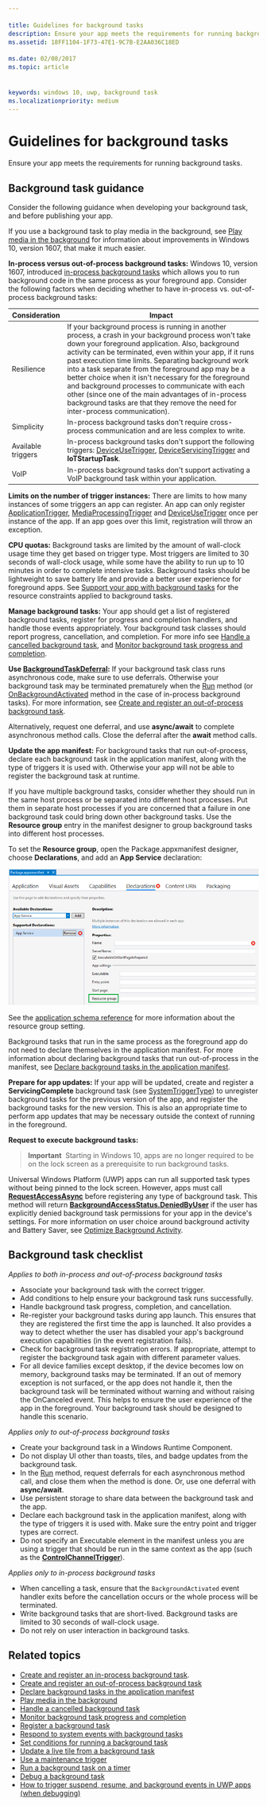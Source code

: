 ```yaml
---

title: Guidelines for background tasks
description: Ensure your app meets the requirements for running background tasks.
ms.assetid: 18FF1104-1F73-47E1-9C7B-E2AA036C18ED

ms.date: 02/08/2017
ms.topic: article


keywords: windows 10, uwp, background task
ms.localizationpriority: medium
---
```


# Guidelines for background tasks


Ensure your app meets the requirements for running background tasks.

## Background task guidance

Consider the following guidance when developing your background task, and before publishing your app.

If you use a background task to play media in the background, see [Play media in the background](https://msdn.microsoft.com/windows/uwp/audio-video-camera/background-audio) for information about improvements in Windows 10, version 1607, that make it much easier.

**In-process versus out-of-process background tasks:** Windows 10, version 1607, introduced [in-process background tasks](create-and-register-an-inproc-background-task.md) which allows you to run background code in the same process as your foreground app. Consider the following factors when deciding whether to have in-process vs. out-of-process background tasks:

|Consideration | Impact |
|--------------|--------|
|Resilience   | If your background process is running in another process, a crash in your background process won't take down your foreground application. Also, background activity can be terminated, even within your app, if it runs past execution time limits. Separating background work into a task separate from the foreground app may be a better choice when it isn't necessary for the foreground and background processes to communicate with each other (since one of the main advantages of in-process background tasks are that they remove the need for inter-process communication). |
|Simplicity    | In-process background tasks don't require cross-process communication and are less complex to write.  |
|Available triggers | In-process background tasks don't support the following triggers: [DeviceUseTrigger](https://msdn.microsoft.com/library/windows/apps/windows.applicationmodel.background.deviceusetrigger.aspx?f=255&MSPPError=-2147217396), [DeviceServicingTrigger](https://msdn.microsoft.com/library/windows/apps/windows.applicationmodel.background.deviceservicingtrigger.aspx) and **IoTStartupTask**. |
|VoIP | In-process background tasks don't support activating a VoIP background task within your application. |  

**Limits on the number of trigger instances:** There are limits to how many instances of some triggers an app can register. An app can only register   [ApplicationTrigger](https://docs.microsoft.com/uwp/api/Windows.ApplicationModel.Background.ApplicationTrigger), [MediaProcessingTrigger](https://docs.microsoft.com/uwp/api/windows.applicationmodel.background.mediaprocessingtrigger) and [DeviceUseTrigger](https://msdn.microsoft.com/library/windows/apps/windows.applicationmodel.background.deviceusetrigger.aspx?f=255&MSPPError=-2147217396) once per instance of the app. If an app goes over this limit, registration will throw an exception.

**CPU quotas:** Background tasks are limited by the amount of wall-clock usage time they get based on trigger type. Most triggers are limited to 30 seconds of wall-clock usage, while some have the ability to run up to 10 minutes in order to complete intensive tasks. Background tasks should be lightweight to save battery life and provide a better user experience for foreground apps. See [Support your app with background tasks](support-your-app-with-background-tasks.md) for the resource constraints applied to background tasks.

**Manage background tasks:** Your app should get a list of registered background tasks, register for progress and completion handlers, and handle those events appropriately. Your background task classes should report progress, cancellation, and completion. For more info see [Handle a cancelled background task](handle-a-cancelled-background-task.md), and [Monitor background task progress and completion](monitor-background-task-progress-and-completion.md).

**Use [BackgroundTaskDeferral](https://msdn.microsoft.com/library/windows/apps/hh700499):** If your background task class runs asynchronous code, make sure to use deferrals. Otherwise your background task may be terminated prematurely when the [Run](https://msdn.microsoft.com/library/windows/apps/windows.applicationmodel.background.ibackgroundtask.run.aspx) method (or [OnBackgroundActivated](https://msdn.microsoft.com/library/windows/apps/windows.ui.xaml.application.onbackgroundactivated.aspx) method in the case of in-process background tasks). For more information, see [Create and register an out-of-process background task](create-and-register-a-background-task.md).

Alternatively, request one deferral, and use **async/await** to complete asynchronous method calls. Close the deferral after the **await** method calls.

**Update the app manifest:**  For background tasks that run out-of-process, declare each background task in the application manifest, along with the type of triggers it is used with. Otherwise your app will not be able to register the background task at runtime.

If you have multiple background tasks, consider whether they should run in the same host process or be separated into different host processes. Put them in separate host processes if you are concerned that a failure in one background task could bring down other background tasks.  Use the **Resource group** entry in the manifest designer to group background tasks into different host processes. 

To set the **Resource group**, open the Package.appxmanifest designer, choose **Declarations**, and add an **App Service** declaration:

![Resource group setting](images/resourcegroup.png)

See the [application schema reference](https://docs.microsoft.com/uwp/schemas/appxpackage/uapmanifestschema/element-application) for more information about the resource group setting.

Background tasks that run in the same process as the foreground app do not need to declare themselves in the application manifest. For more information about declaring background tasks that run out-of-process in the manifest, see [Declare background tasks in the application manifest](declare-background-tasks-in-the-application-manifest.md).

**Prepare for app updates:** If your app will be updated, create and register a **ServicingComplete** background task (see [SystemTriggerType](https://msdn.microsoft.com/library/windows/apps/br224839)) to unregister background tasks for the previous version of the app, and register the background tasks for the new version. This is also an appropriate time to perform app updates that may be necessary outside the context of running in the foreground.

**Request to execute background tasks:**

> **Important**  Starting in Windows 10, apps are no longer required to be on the lock screen as a prerequisite to run background tasks.

Universal Windows Platform (UWP) apps can run all supported task types without being pinned to the lock screen. However, apps must call [**RequestAccessAsync**](https://msdn.microsoft.com/library/windows/apps/hh700485) before registering any type of background task. This method will return [**BackgroundAccessStatus.DeniedByUser**](https://msdn.microsoft.com/library/windows/apps/hh700439) if the user has explicitly denied background task permissions for your app in the device's settings. For more information on user choice around background activity and Battery Saver, see [Optimize Background Activity](https://docs.microsoft.com/windows/uwp/debug-test-perf/optimize-background-activity). 
## Background task checklist

*Applies to both in-process and out-of-process background tasks*

-   Associate your background task with the correct trigger.
-   Add conditions to help ensure your background task runs successfully.
-   Handle background task progress, completion, and cancellation.
-   Re-register your background tasks during app launch. This ensures that they are registered the first time the app is launched. It also provides a way to detect whether the user has disabled your app's background execution capabilities (in the event registration fails).
-   Check for background task registration errors. If appropriate, attempt to register the background task again with different parameter values.
-   For all device families except desktop, if the device becomes low on memory, background tasks may be terminated. If an out of memory exception is not surfaced, or the app does not handle it, then the background task will be terminated without warning and without raising the OnCanceled event. This helps to ensure the user experience of the app in the foreground. Your background task should be designed to handle this scenario.

*Applies only to out-of-process background tasks*

-   Create your background task in a Windows Runtime Component.
-   Do not display UI other than toasts, tiles, and badge updates from the background task.
-   In the [Run](https://msdn.microsoft.com/library/windows/apps/windows.applicationmodel.background.ibackgroundtask.run.aspx) method, request deferrals for each asynchronous method call, and close them when the method is done. Or, use one deferral with **async/await**.
-   Use persistent storage to share data between the background task and the app.
-   Declare each background task in the application manifest, along with the type of triggers it is used with. Make sure the entry point and trigger types are correct.
-   Do not specify an Executable element in the manifest unless you are using a trigger that should be run in the same context as the app (such as the [**ControlChannelTrigger**](https://msdn.microsoft.com/library/windows/apps/hh701032)).

*Applies only to in-process background tasks*

- When cancelling a task, ensure that the `BackgroundActivated` event handler exits before the cancellation occurs or the whole process will be terminated.
-   Write background tasks that are short-lived. Background tasks are limited to 30 seconds of wall-clock usage.
-   Do not rely on user interaction in background tasks.

## Related topics

* [Create and register an in-process background task](create-and-register-an-inproc-background-task.md).
* [Create and register an out-of-process background task](create-and-register-a-background-task.md)
* [Declare background tasks in the application manifest](declare-background-tasks-in-the-application-manifest.md)
* [Play media in the background](https://msdn.microsoft.com/windows/uwp/audio-video-camera/background-audio)
* [Handle a cancelled background task](handle-a-cancelled-background-task.md)
* [Monitor background task progress and completion](monitor-background-task-progress-and-completion.md)
* [Register a background task](register-a-background-task.md)
* [Respond to system events with background tasks](respond-to-system-events-with-background-tasks.md)
* [Set conditions for running a background task](set-conditions-for-running-a-background-task.md)
* [Update a live tile from a background task](update-a-live-tile-from-a-background-task.md)
* [Use a maintenance trigger](use-a-maintenance-trigger.md)
* [Run a background task on a timer](run-a-background-task-on-a-timer-.md)
* [Debug a background task](debug-a-background-task.md)
* [How to trigger suspend, resume, and background events in UWP apps (when debugging)](http://go.microsoft.com/fwlink/p/?linkid=254345)

 

 
